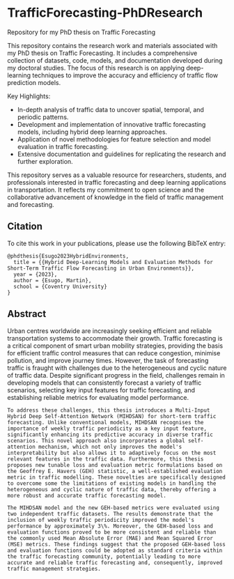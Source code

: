 # TrafficForecasting-PhDResearch
Repository for my PhD thesis on Traffic Forecasting

This repository contains the research work and materials associated with my PhD thesis on Traffic Forecasting. It includes a comprehensive collection of datasets, code, models, and documentation developed during my doctoral studies. The focus of this research is on applying deep-learning techniques to improve the accuracy and efficiency of traffic flow prediction models. 

Key Highlights:
- In-depth analysis of traffic data to uncover spatial, temporal, and periodic patterns.
- Development and implementation of innovative traffic forecasting models, including hybrid deep learning approaches.
- Application of novel methodologies for feature selection and model evaluation in traffic forecasting.
- Extensive documentation and guidelines for replicating the research and further exploration.

This repository serves as a valuable resource for researchers, students, and professionals interested in traffic forecasting and deep learning applications in transportation. It reflects my commitment to open science and the collaborative advancement of knowledge in the field of traffic management and forecasting.

## Citation
To cite this work in your publications, please use the following BibTeX entry:

```
@phdthesis{Esugo2023HybridEnvironments,
  title = {{Hybrid Deep-Learning Models and Evaluation Methods for Short-Term Traffic Flow Forecasting in Urban Environments}},
  year = {2023},
  author = {Esugo, Martin},
  school = {Coventry University}
}
```
## Abstract
Urban centres worldwide are increasingly seeking efficient and reliable transportation systems to accommodate their growth. Traffic forecasting is a critical component of smart urban mobility strategies, providing the basis for efficient traffic control measures that can reduce congestion, minimise pollution, and improve journey times. However, the task of forecasting traffic is fraught with challenges due to the heterogeneous and cyclic nature of traffic data. Despite significant progress in the field, challenges remain in developing models that can consistently forecast a variety of traffic scenarios, selecting key input features for traffic forecasting, and establishing reliable metrics for evaluating model performance.

    To address these challenges, this thesis introduces a Multi-Input Hybrid Deep Self-Attention Network (MIHDSAN) for short-term traffic forecasting. Unlike conventional models, MIHDSAN recognises the importance of weekly traffic periodicity as a key input feature, significantly enhancing its predictive accuracy in diverse traffic scenarios. This novel approach also incorporates a global self-attention mechanism, which not only improves the model's interpretability but also allows it to adaptively focus on the most relevant features in the traffic data. Furthermore, this thesis proposes new tunable loss and evaluation metric formulations based on the Geoffrey E. Havers (GEH) statistic, a well-established evaluation metric in traffic modelling. These novelties are specifically designed to overcome some the limitations of existing models in handling the heterogeneous and cyclic nature of traffic data, thereby offering a more robust and accurate traffic forecasting model.

    The MIHDSAN model and the new GEH-based metrics were evaluated using two independent traffic datasets. The results demonstrate that the inclusion of weekly traffic periodicity improved the model's performance by approximately 3\%. Moreover, the GEH-based loss and evaluation functions proved to be more consistent and reliable than the commonly used Mean Absolute Error (MAE) and Mean Squared Error (MSE) metrics. These findings suggest that the proposed GEH-based loss and evaluation functions could be adopted as standard criteria within the traffic forecasting community, potentially leading to more accurate and reliable traffic forecasting and, consequently, improved traffic management strategies.
